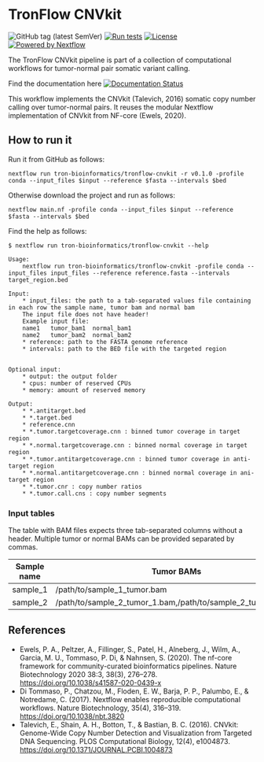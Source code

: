 # TronFlow CNVkit

![GitHub tag (latest SemVer)](https://img.shields.io/github/v/release/tron-bioinformatics/tronflow-cnvkit?sort=semver)
[![Run tests](https://github.com/TRON-Bioinformatics/tronflow-cnvkit/actions/workflows/automated_tests.yml/badge.svg?branch=master)](https://github.com/TRON-Bioinformatics/tronflow-cnvkit/actions/workflows/automated_tests.yml)
[![License](https://img.shields.io/badge/license-MIT-green)](https://opensource.org/licenses/MIT)
[![Powered by Nextflow](https://img.shields.io/badge/powered%20by-Nextflow-orange.svg?style=flat&colorA=E1523D&colorB=007D8A)](https://www.nextflow.io/)

The TronFlow CNVkit pipeline is part of a collection of computational workflows for tumor-normal pair somatic variant calling.

Find the documentation here [![Documentation Status](https://readthedocs.org/projects/tronflow-docs/badge/?version=latest)](https://tronflow-docs.readthedocs.io/en/latest/?badge=latest)


This workflow implements the CNVkit (Talevich, 2016) somatic copy number calling over tumor-normal pairs.
It reuses the modular Nextflow implementation of CNVkit from NF-core (Ewels, 2020).


## How to run it

Run it from GitHub as follows:
```
nextflow run tron-bioinformatics/tronflow-cnvkit -r v0.1.0 -profile conda --input_files $input --reference $fasta --intervals $bed
```

Otherwise download the project and run as follows:
```
nextflow main.nf -profile conda --input_files $input --reference $fasta --intervals $bed
```

Find the help as follows:
```
$ nextflow run tron-bioinformatics/tronflow-cnvkit --help

Usage:
    nextflow run tron-bioinformatics/tronflow-cnvkit -profile conda --input_files input_files --reference reference.fasta --intervals target_region.bed

Input:
    * input_files: the path to a tab-separated values file containing in each row the sample name, tumor bam and normal bam
    The input file does not have header!
    Example input file:
    name1	tumor_bam1	normal_bam1
    name2	tumor_bam2	normal_bam2
    * reference: path to the FASTA genome reference
    * intervals: path to the BED file with the targeted region
    
    
Optional input:
    * output: the output folder
    * cpus: number of reserved CPUs
    * memory: amount of reserved memory

Output:
    * *.antitarget.bed
    * *.target.bed
    * reference.cnn
    * *.tumor.targetcoverage.cnn : binned tumor coverage in target region
    * *.normal.targetcoverage.cnn : binned normal coverage in target region
    * *.tumor.antitargetcoverage.cnn : binned tumor coverage in anti-target region
    * *.normal.antitargetcoverage.cnn : binned normal coverage in ani-target region
    * *.tumor.cnr : copy number ratios
    * *.tumor.call.cns : copy number segments
```


### Input tables

The table with BAM files expects three tab-separated columns without a header.
Multiple tumor or normal BAMs can be provided separated by commas.

| Sample name          | Tumor BAMs                      | Normal BAMs                  |
|----------------------|---------------------------------|------------------------------|
| sample_1             | /path/to/sample_1_tumor.bam      |    /path/to/sample_1_normal.bam   |
| sample_2             | /path/to/sample_2_tumor_1.bam,/path/to/sample_2_tumor_2.bam      |    /path/to/sample_2_normal.bam,/path/to/sample_2_normal_2.bam   |


## References

- Ewels, P. A., Peltzer, A., Fillinger, S., Patel, H., Alneberg, J., Wilm, A., Garcia, M. U., Tommaso, P. Di, & Nahnsen, S. (2020). The nf-core framework for community-curated bioinformatics pipelines. Nature Biotechnology 2020 38:3, 38(3), 276–278. https://doi.org/10.1038/s41587-020-0439-x
- Di Tommaso, P., Chatzou, M., Floden, E. W., Barja, P. P., Palumbo, E., & Notredame, C. (2017). Nextflow enables reproducible computational workflows. Nature Biotechnology, 35(4), 316–319. https://doi.org/10.1038/nbt.3820
- Talevich, E., Shain, A. H., Botton, T., & Bastian, B. C. (2016). CNVkit: Genome-Wide Copy Number Detection and Visualization from Targeted DNA Sequencing. PLOS Computational Biology, 12(4), e1004873. https://doi.org/10.1371/JOURNAL.PCBI.1004873